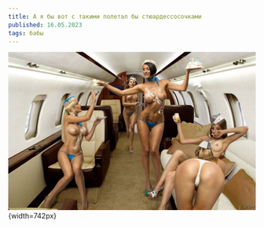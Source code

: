 ```yaml
---
title: А я бы вот с такими полетал бы стюардессосочками
published: 16.05.2023
tags: бабы
---
```

![](../content/20230527_133848_a02cf8c5-fa02-4971-9dc8-b7870091b668.jpg){width=742px}
